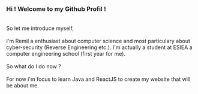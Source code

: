 ### Hi ! Welcome to my Github Profil !

<!--
**RemilRLs/RemilRLs** is a ✨ _special_ ✨ repository because its `README.md` (this file) appears on your GitHub profile.
--!>
<br/>

So let me introduce myself,
<br/>
<br/>
I'm Remil a enthusiast about computer science and most particulary about cyber-security (Reverse Engineering etc.). I'm actually a student at ESIEA a computer engineering school (first year for me).
<br/>
<br/>
So what do I do now ?
<br/><br/>
For now i'm focus to learn Java and ReactJS to create my website that will be about me.
